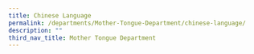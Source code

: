 ```yaml
---
title: Chinese Language
permalink: /departments/Mother-Tongue-Department/chinese-language/
description: ""
third_nav_title: Mother Tongue Department
---
```

